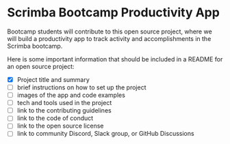 # Scrimba Bootcamp Productivity App
Bootcamp students will contribute to this open source project, where we will build a productivity app to track activity and accomplishments in the Scrimba bootcamp.

Here is some important information that should be included in a README for an open source project:

- [x] Project title and summary
- [ ] brief instructions on how to set up the project
- [ ] images of the app and code examples
- [ ] tech and tools used in the project
- [ ] link to the contributing guidelines
- [ ] link to the code of conduct
- [ ] link to the open source license
- [ ] link to community Discord, Slack group, or GitHub Discussions

